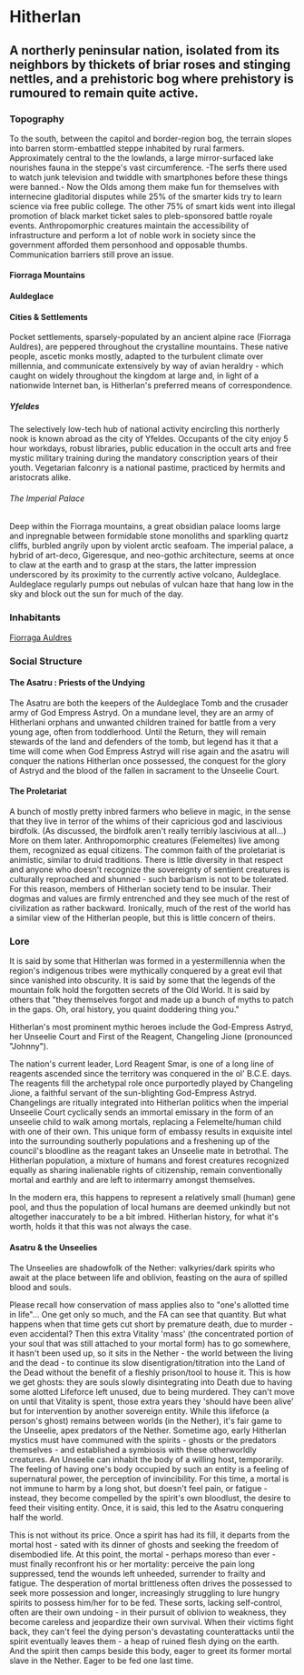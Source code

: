# Hitherlan
## A northerly peninsular nation, isolated from its neighbors by thickets of briar roses and stinging nettles, and a prehistoric bog where prehistory is rumoured to remain quite active.

### Topography
To the south, between the capitol and border-region bog, the terrain slopes into barren storm-embattled steppe inhabited by rural farmers. Approximately central to the the lowlands, a large mirror-surfaced lake nourishes fauna in the steppe's vast circumference. -The serfs there used to watch junk television and twiddle with smartphones before these things were banned.- Now the Olds among them make fun for themselves with internecine gladitorial disputes while 25% of the smarter kids try to learn science via free public college.
The other 75% of smart kids went into illegal promotion of black market ticket sales to pleb-sponsored battle royale events. Anthropomorphic creatures maintain the accessibility of infrastructure and perform a lot of noble work in society since the government afforded them personhood and opposable thumbs. Communication barriers still prove an issue.

#### Fiorraga Mountains

#### Auldeglace


#### Cities & Settlements
Pocket settlements, sparsely-populated by an ancient alpine race (Fiorraga Auldres), are peppered throughout the crystalline mountains. These native people, ascetic monks mostly, adapted to the turbulent climate over millennia, and communicate extensively by way of avian heraldry - which caught on widely throughout the kingdom at large and, in light of a nationwide Internet ban, is Hitherlan's preferred means of correspondence. 

##### Yfeldes
The selectively low-tech hub of national activity encircling this northerly nook is known abroad as the city of Yfeldes. Occupants of the city enjoy 5 hour workdays, robust libraries, public education in the occult arts and free mystic military training during the mandatory conscription years of their youth. Vegetarian falconry is a national pastime, practiced by hermits and aristocrats alike.

###### The Imperial Palace
Deep within the Fiorraga mountains, a great obsidian palace looms large and inpregnable between formidable stone monoliths and sparkling quartz cliffs, burbled angrily upon by violent arctic seafoam. The imperial palace, a hybrid of art-deco, Gigeresque, and neo-gothic architecture, seems at once to claw at the earth and to grasp at the stars, the latter impression underscored by its proximity to the currently active volcano, Auldeglace. Auldeglace regularly pumps out nebulas of vulcan haze that hang low in the sky and block out the sun for much of the day.

### Inhabitants
[Fiorraga Auldres](people/fiorraga_auldres.md)

### Social Structure
#### The Asatru : Priests of the Undying
The Asatru are both the keepers of the Auldeglace Tomb and the crusader army of God Empress Astryd. On a mundane level, they are an army of Hitherlani orphans and unwanted children trained for battle from a very young age, often from toddlerhood. Until the Return, they will remain stewards of the land and defenders of the tomb, but legend has it that a time will come when God Empress Astryd will rise again and the asatru will conquer the nations Hitherlan once possessed, the conquest for the glory of Astryd and the blood of the fallen in sacrament to the Unseelie Court.

#### The Proletariat
A bunch of mostly pretty inbred farmers who believe in magic, in the sense that they live in terror of the whims of their capricious god and lascivious birdfolk. (As discussed, the birdfolk aren't really terribly lascivious at all...) More on them later.
Anthropomorphic creatures (Felemeltes) live among them, recognized as equal citizens. The common faith of the proletariat is animistic, similar to druid traditions. There is little diversity in that respect and anyone who doesn't recognize the sovereignty of sentient creatures is culturally reproached and shunned - such barbarism is not to be tolerated. For this reason, members of Hitherlan society tend to be insular. Their dogmas and values are firmly entrenched and they see much of the rest of civilization as rather backward. Ironically, much of the rest of the world has a similar view of the Hitherlan people, but this is little concern of theirs.

### Lore
It is said by some that Hitherlan was formed in a yestermillennia when the region's indigenous tribes were mythically conquered by a great evil that since vanished into obscurity. It is said by some that the legends of the mountain folk hold the forgotten secrets of the Old World. It is said by others that "they themselves forgot and made up a bunch of myths to patch in the gaps. Oh, oral history, you quaint doddering thing you."

Hitherlan's most prominent mythic heroes include the God-Empress Astryd, her Unseelie Court and First of the Reagent, Changeling Jione (pronounced "Johnny").

The nation's current leader, Lord Reagent Smar, is one of a long line of reagents ascended since the territory was conquered in the ol' B.C.E. days. The reagents fill the archetypal role once purportedly played by Changeling Jione, a faithful servant of the sun-blighting God-Empress Astryd. Changelings are ritually integrated into Hitherlan politics when the imperial Unseelie Court cyclically sends an immortal emissary in the form of an unseelie child to walk among mortals, replacing a Felemelte/human child with one of their own. This unique form of embassy results in exquisite intel into the surrounding southerly populations and a freshening up of the council's bloodline as the reagant takes an Unseelie mate in betrothal. The Hitherlan population, a mixture of humans and forest creatures recognized equally as sharing inalienable rights of citizenship, remain conventionally mortal and earthly and are left to intermarry amongst themselves.

In the modern era, this happens to represent a relatively small (human) gene pool, and thus the population of local humans are deemed unkindly but not altogether inaccurately to be a bit imbred. Hitherlan history, for what it's worth, holds it that this was not always the case.

#### Asatru & the Unseelies
The Unseelies are shadowfolk of the Nether: valkyries/dark spirits who await at the place between life and oblivion, feasting on the aura of spilled blood and souls.

Please recall how conservation of mass applies also to "one's allotted time in life"... One get only so much, and the FA can see that quantity. But what happens when that time gets cut short by premature death, due to murder - even accidental? Then this extra Vitality 'mass' (the concentrated portion of your soul that was still attached to your mortal form) has to go somewhere, it hasn't been used up, so it sits in the Nether - the world between the living and the dead - to continue its slow disentigration/titration into the Land of the Dead without the benefit of a fleshly prison/tool to house it. This is how we get ghosts: they are souls slowly disintegrating into Death due to having some alotted Lifeforce left unused, due to being murdered. They can't move on until that Vitality is spent, those extra years they 'should have been alive' but for intervention by another sovereign entity.
While this lifeforce (a person's ghost) remains between worlds (in the Nether), it's fair game to the Unseelie, apex predators of the Nether. Sometime ago, early Hitherlan mystics must have communed with the spirits - ghosts or the predators themselves - and established a symbiosis with these otherworldly creatures. An Unseelie can inhabit the body of a willing host, temporarily. The feeling of having one's body occupied by such an entity is a feeling of supernatural power, the perception of invincibility. For this time, a mortal is not immune to harm by a long shot, but doesn't feel pain, or fatigue - instead, they become compelled by the spirit's own bloodlust, the desire to feed their visiting entity. Once, it is said, this led to the Asatru conquering half the world.

This is not without its price. Once a spirit has had its fill, it departs from the mortal host - sated with its dinner of ghosts and seeking the freedom of disembodied life. At this point, the mortal - perhaps moreso than ever - must finally reconfront his or her mortality: perceive the pain long suppressed, tend the wounds left unheeded, surrender to frailty and fatigue. The desperation of mortal brittleness often drives the possessed to seek more possession and longer, increasingly struggling to lure hungry spirits to possess him/her for to be fed. These sorts, lacking self-control, often are their own undoing - in their pursuit of oblivion to weakness, they become careless and jeopardize their own survival. When their victims fight back, they can't feel the dying person's devastating counterattacks until the spirit eventually leaves them - a heap of ruined flesh dying on the earth. And the spirit then camps beside this body, eager to greet its former mortal slave in the Nether. Eager to be fed one last time.
